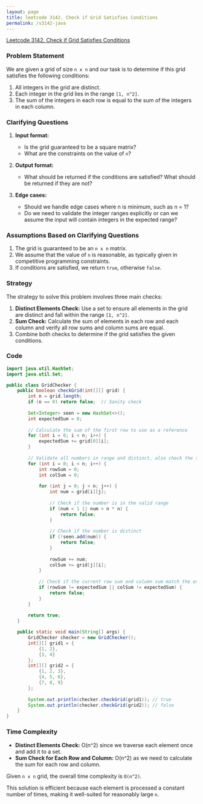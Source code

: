 ```yaml
---
layout: page
title: leetcode 3142. Check if Grid Satisfies Conditions
permalink: /s3142-java
---
```

[Leetcode 3142. Check if Grid Satisfies Conditions](https://algoadvance.github.io/algoadvance/l3142)
### Problem Statement

We are given a grid of size `n x n` and our task is to determine if this grid satisfies the following conditions:

1. All integers in the grid are distinct.
2. Each integer in the grid lies in the range `[1, n^2]`.
3. The sum of the integers in each row is equal to the sum of the integers in each column.

### Clarifying Questions

1. **Input format:**
    - Is the grid guaranteed to be a square matrix?
    - What are the constraints on the value of `n`?
    
2. **Output format:**
    - What should be returned if the conditions are satisfied? What should be returned if they are not?
    
3. **Edge cases:**
    - Should we handle edge cases where n is minimum, such as n = 1?
    - Do we need to validate the integer ranges explicitly or can we assume the input will contain integers in the expected range?

### Assumptions Based on Clarifying Questions
1. The grid is guaranteed to be an `n x n` matrix.
2. We assume that the value of `n` is reasonable, as typically given in competitive programming constraints.
3. If conditions are satisfied, we return `true`, otherwise `false`.

### Strategy

The strategy to solve this problem involves three main checks:
1. **Distinct Elements Check:**
    Use a set to ensure all elements in the grid are distinct and fall within the range `[1, n^2]`.
2. **Sum Check:**
    Calculate the sum of elements in each row and each column and verify all row sums and column sums are equal.
3. Combine both checks to determine if the grid satisfies the given conditions.

### Code

```java
import java.util.HashSet;
import java.util.Set;

public class GridChecker {
    public boolean checkGrid(int[][] grid) {
        int n = grid.length;
        if (n == 0) return false;  // Sanity check
        
        Set<Integer> seen = new HashSet<>();
        int expectedSum = 0;
        
        // Calculate the sum of the first row to use as a reference
        for (int i = 0; i < n; i++) {
            expectedSum += grid[0][i];
        }
        
        // Validate all numbers in range and distinct, also check the sums of rows and columns
        for (int i = 0; i < n; i++) {
            int rowSum = 0;
            int colSum = 0;
            
            for (int j = 0; j < n; j++) {
                int num = grid[i][j];
                
                // Check if the number is in the valid range
                if (num < 1 || num > n * n) {
                    return false;
                }
                
                // Check if the number is distinct
                if (!seen.add(num)) {
                    return false;
                }
                
                rowSum += num;
                colSum += grid[j][i];
            }
            
            // Check if the current row sum and column sum match the expected sum
            if (rowSum != expectedSum || colSum != expectedSum) {
                return false;
            }
        }
        
        return true;
    }

    public static void main(String[] args) {
        GridChecker checker = new GridChecker();
        int[][] grid1 = {
            {1, 2},
            {3, 4}
        };
        int[][] grid2 = {
            {1, 2, 3},
            {4, 5, 6},
            {7, 8, 9}
        };
        
        System.out.println(checker.checkGrid(grid1)); // true
        System.out.println(checker.checkGrid(grid2)); // false
    }
}
```

### Time Complexity

- **Distinct Elements Check:** O(n^2) since we traverse each element once and add it to a set.
- **Sum Check for Each Row and Column:** O(n^2) as we need to calculate the sum for each row and column.

Given `n x n` grid, the overall time complexity is `O(n^2)`.

This solution is efficient because each element is processed a constant number of times, making it well-suited for reasonably large `n`.